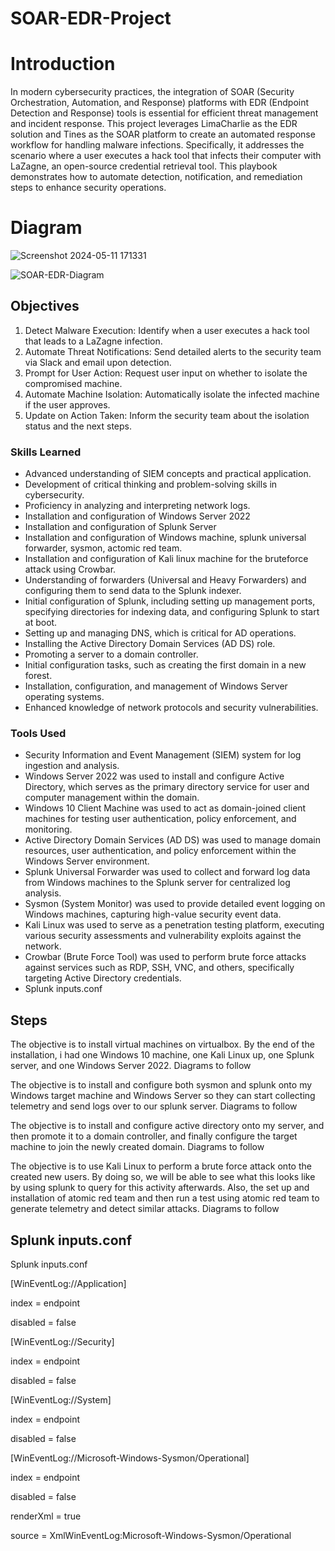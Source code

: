 # SOAR-EDR-Project

# Introduction

In modern cybersecurity practices, the integration of SOAR (Security Orchestration, Automation, and Response) platforms with EDR (Endpoint Detection and Response) tools is essential for efficient threat management and incident response. This project leverages LimaCharlie as the EDR solution and Tines as the SOAR platform to create an automated response workflow for handling malware infections. Specifically, it addresses the scenario where a user executes a hack tool that infects their computer with LaZagne, an open-source credential retrieval tool. This playbook demonstrates how to automate detection, notification, and remediation steps to enhance security operations.

# Diagram
![Screenshot 2024-05-11 171331](https://github.com/viponpoint/ActiveDirectory-Project/assets/138403216/22837d67-26a9-40c8-95cf-09aa97858300)

![SOAR-EDR-Diagram](https://github.com/viponpoint/SOAR-EDR-Project/commit/19b9653674402fd05c3f155ea9d6f99166f19f04)

## Objectives
1.  Detect Malware Execution: Identify when a user executes a hack tool that leads to a LaZagne infection.
2.  Automate Threat Notifications: Send detailed alerts to the security team via Slack and email upon detection.
3.  Prompt for User Action: Request user input on whether to isolate the compromised machine.
4.  Automate Machine Isolation: Automatically isolate the infected machine if the user approves.
5.  Update on Action Taken: Inform the security team about the isolation status and the next steps.

### Skills Learned

- Advanced understanding of SIEM concepts and practical application.
- Development of critical thinking and problem-solving skills in cybersecurity.
- Proficiency in analyzing and interpreting network logs.
- Installation and configuration of Windows Server 2022
- Installation and configuration of Splunk Server
- Installation and configuration of Windows machine, splunk universal forwarder, sysmon, actomic red team. 
- Installation and configuration of Kali linux machine for the bruteforce attack using Crowbar.
- Understanding of forwarders (Universal and Heavy Forwarders) and configuring them to send data to the Splunk indexer.
- Initial configuration of Splunk, including setting up management ports, specifying directories for indexing data, and configuring Splunk to start at boot.
- Setting up and managing DNS, which is critical for AD operations.
- Installing the Active Directory Domain Services (AD DS) role.
- Promoting a server to a domain controller.
- Initial configuration tasks, such as creating the first domain in a new forest.
- Installation, configuration, and management of Windows Server operating systems.
- Enhanced knowledge of network protocols and security vulnerabilities.


### Tools Used
- Security Information and Event Management (SIEM) system for log ingestion and analysis.
- Windows Server 2022 was used to install and configure Active Directory, which serves as the primary directory service for user and computer management within the domain.
- Windows 10 Client Machine was used to act as domain-joined client machines for testing user authentication, policy enforcement, and monitoring.
- Active Directory Domain Services (AD DS) was used to manage domain resources, user authentication, and policy enforcement within the Windows Server environment.
- Splunk Universal Forwarder was used to collect and forward log data from Windows machines to the Splunk server for centralized log analysis.
- Sysmon (System Monitor) was used to provide detailed event logging on Windows machines, capturing high-value security event data.
- Kali Linux was used to serve as a penetration testing platform, executing various security assessments and vulnerability exploits against the network.
- Crowbar (Brute Force Tool) was used to perform brute force attacks against services such as RDP, SSH, VNC, and others, specifically targeting Active Directory credentials.
- Splunk inputs.conf
  
## Steps
The objective is to install virtual machines on virtualbox. By the end of the installation, i had one Windows 10 machine, one Kali Linux up, one Splunk server, and one Windows Server 2022. Diagrams to follow


The objective is to install and configure both sysmon and splunk onto my Windows target machine and Windows Server so they can start collecting telemetry and send logs over to our splunk server. Diagrams to follow


The objective is to install and configure active directory onto my server, and then promote it to a domain controller, and finally configure the target machine to join the newly created domain. Diagrams to follow


The objective is to use Kali Linux to perform a brute force attack onto the created new users. By doing so, we will be able to see what this looks like by using splunk to query for this activity afterwards. Also, the set up and installation of atomic red team and then run a test using atomic red team to generate telemetry and detect similar attacks.
Diagrams to follow


## Splunk inputs.conf
Splunk inputs.conf

[WinEventLog://Application]

index = endpoint

disabled = false

[WinEventLog://Security]

index = endpoint

disabled = false

[WinEventLog://System]

index = endpoint

disabled = false

[WinEventLog://Microsoft-Windows-Sysmon/Operational]

index = endpoint

disabled = false

renderXml = true

source = XmlWinEventLog:Microsoft-Windows-Sysmon/Operational

